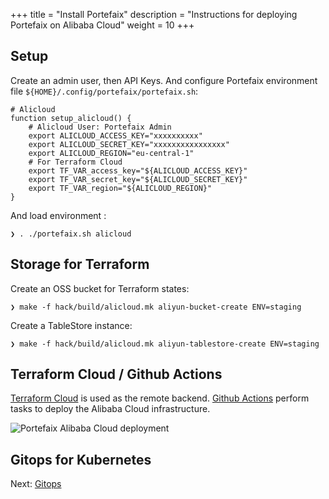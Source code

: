 +++
title = "Install Portefaix"
description = "Instructions for deploying Portefaix on Alibaba Cloud"
weight = 10
+++

<a id="alicloud"></a>

## Setup

Create an admin user, then API Keys.
And configure Portefaix environment file `${HOME}/.config/portefaix/portefaix.sh`:

```shell
# Alicloud
function setup_alicloud() {
    # Alicloud User: Portefaix Admin
    export ALICLOUD_ACCESS_KEY="xxxxxxxxxx"
    export ALICLOUD_SECRET_KEY="xxxxxxxxxxxxxxxx"
    export ALICLOUD_REGION="eu-central-1"
    # For Terraform Cloud
    export TF_VAR_access_key="${ALICLOUD_ACCESS_KEY}"
    export TF_VAR_secret_key="${ALICLOUD_SECRET_KEY}"
    export TF_VAR_region="${ALICLOUD_REGION}"
}
```

And load environment :

```shell
❯ . ./portefaix.sh alicloud
```

## Storage for Terraform

Create an OSS bucket for Terraform states:

```shell
❯ make -f hack/build/alicloud.mk aliyun-bucket-create ENV=staging
```

Create a TableStore instance:

```shell
❯ make -f hack/build/alicloud.mk aliyun-tablestore-create ENV=staging
```

<a id="alicloud-terraform-cloud"></a>

## Terraform Cloud / Github Actions

[Terraform Cloud](https://terraform.cloud) is used as the remote backend. [Github Actions](https://github.com/features/actions) perform tasks to deploy the Alibaba Cloud infrastructure.

<img src="/docs/images/portefaix-alicloud-deploy.png" alt="Portefaix Alibaba Cloud deployment" class="mt-3 mb-3 rounded">

<a id="alicloud-gitops"></a>

## Gitops for Kubernetes

Next: [Gitops](/docs/gitops)
